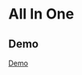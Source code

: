 <h1>All In One</h1>
<h2>Demo</h2>
<a href="https://youssef-sayed-allinone.infinityfreeapp.com/">Demo</a>
